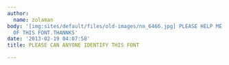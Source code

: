 ```yaml
---
author:
  name: zolaman
body: '[img:sites/default/files/old-images/nn_6466.jpg] PLEASE HELP ME WITH THE NAME
  OF THIS FONT.THANNKS'
date: '2013-02-19 04:07:58'
title: PLEASE CAN ANYONE IDENTIFY THIS FONT

---
```

